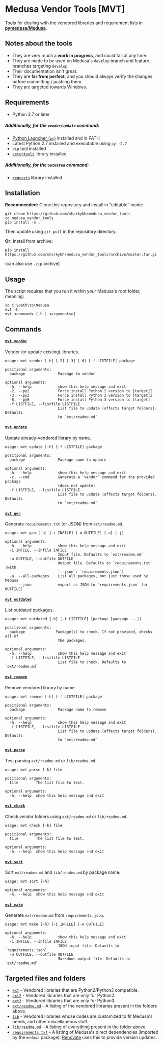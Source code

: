 # Medusa Vendor Tools [MVT]

Tools for dealing with the vendored libraries and requirement lists in [**pymedusa/Medusa**](https://github.com/pymedusa/Medusa).

## Notes about the tools
- They are very much a **work in progress**, and could fail at any time.
- They are made to be used on Medusa's `develop` branch and feature branches targeting `develop`.
- Their documentation isn't great.
- They are **far from perfect**, and you should always verify the changes before committing / pushing them.
- They are targeted towards Windows.

## Requirements
- Python 3.7 or later
##### Additionally, for the `vendor`/`update` command:
- [Python Launcher (`py`)](https://docs.python.org/3/using/windows.html#launcher) installed and in PATH
- Latest Python 2.7 installed and executable using `py -2.7`
- `pip` tool installed
- [`setuptools`](https://pypi.org/project/setuptools) library installed
##### Additionally, for the `outdated` command:
- [`requests`](https://pypi.org/project/requests) library installed

## Installation
**Recommended:** Clone this repository and install in "editable" mode:
```shell
git clone https://github.com/sharkykh/medusa_vendor_tools
cd medusa_vendor_tools
pip install -e .
```
Then update using `git pull` in the repository directory.

**Or:** Install from archive:
```shell
pip install https://github.com/sharkykh/medusa_vendor_tools/archive/master.tar.gz
```
(can also use `.zip` archive)

## Usage
The script requires that you run it within your Medusa's root folder, meaning:
```shell
cd C:\path\to\Medusa
mvt -h
mvt <command> [-h | <arguments>]
```

## Commands

#### [`mvt vendor`](/mvt/vendor.py)
Vendor (or update existing) libraries.
```
usage: mvt vendor [-h] [-2] [-3] [-6] [-f LISTFILE] package

positional arguments:
  package               Package to vendor

optional arguments:
  -h, --help            show this help message and exit
  -2, --py2             Force install Python 2 version to [target]2
  -3, --py3             Force install Python 3 version to [target]3
  -6, --py6             Force install Python 3 version to [target]
  -f LISTFILE, --listfile LISTFILE
                        List file to update (affects target folders). Defaults
                        to `ext/readme.md`
```

#### [`mvt update`](/mvt/update.py)
Update already-vendored library by name.
```
usage: mvt update [-h] [-f LISTFILE] package

positional arguments:
  package               Package name to update

optional arguments:
  -h, --help            show this help message and exit
  -c, --cmd             Generate a `vendor` command for the provided package
                        (does not update)
  -f LISTFILE, --listfile LISTFILE
                        List file to update (affects target folders). Defaults
                        to `ext/readme.md`
```

#### [`mvt gen`](/mvt/gen_req.py)
Generate `requirements.txt` (or JSON) from `ext/readme.md`.
```
usage: mvt gen [-h] [-i INFILE] [-o OUTFILE] [-a] [-j]

optional arguments:
  -h, --help            show this help message and exit
  -i INFILE, --infile INFILE
                        Input file. Defaults to `ext/readme.md`
  -o OUTFILE, --outfile OUTFILE
                        Output file. Defaults to `requirements.txt` (with
                        `--json`: `requirements.json`)
  -a, --all-packages    List all packages, not just those used by Medusa
  -j, --json            export as JSON to `requirements.json` (or OUTFILE)
```

#### [`mvt outdated`](/mvt/outdated.py)
List outdated packages.
```
usage: mvt outdated [-h] [-f LISTFILE] [package [package ...]]

positional arguments:
  package              Package(s) to check. If not provided, checks all of
                        the packages.

optional arguments:
  -h, --help            show this help message and exit
  -f LISTFILE, --listfile LISTFILE
                        List file to check. Defaults to `ext/readme.md`
```

#### [`mvt remove`](/mvt/remove.py)
Remove vendored library by name.
```
usage: mvt remove [-h] [-f LISTFILE] package

positional arguments:
  package               Package name to remove

optional arguments:
  -h, --help            show this help message and exit
  -f LISTFILE, --listfile LISTFILE
                        List file to update (affects target folders). Defaults
                        to `ext/readme.md`
```

#### [`mvt parse`](/mvt/parse.py)
Test parsing `ext/readme.md` or `lib/readme.md`.
```
usage: mvt parse [-h] file

positional arguments:
  file        The list file to test.

optional arguments:
  -h, --help  show this help message and exit
```

#### [`mvt check`](/mvt/check.py)
Check vendor folders using `ext/readme.md` or `lib/readme.md`.
```
usage: mvt check [-h] file

positional arguments:
  file        The list file to test.

optional arguments:
  -h, --help  show this help message and exit
```

#### [`mvt sort`](/mvt/sort.py)
Sort `ext/readme.md` and `lib/readme.md` by package name.
```
usage: mvt sort [-h]

optional arguments:
  -h, --help  show this help message and exit
```

#### [`mvt make`](/mvt/make_md.py)
Generate `ext/readme.md` from `requirements.json`.
```
usage: mvt make [-h] [-i INFILE] [-o OUTFILE]

optional arguments:
  -h, --help            show this help message and exit
  -i INFILE, --infile INFILE
                        JSON input file. Defaults to `requirements.json`
  -o OUTFILE, --outfile OUTFILE
                        Markdown output file. Defaults to `ext/readme.md`
```

## Targeted files and folders
- [`ext`](https://github.com/pymedusa/Medusa/tree/develop/ext) - Vendored libraries that are Python2/Python3 compatible.
- [`ext2`](https://github.com/pymedusa/Medusa/tree/develop/ext2) - Vendored libraries that are only for Python2.
- [`ext3`](https://github.com/pymedusa/Medusa/tree/develop/ext3) - Vendored libraries that are only for Python3.
- [`ext/readme.md`](https://github.com/pymedusa/Medusa/blob/develop/ext/readme.md) - A listing of the vendored libraries present in the folders above.
- [`lib`](https://github.com/pymedusa/Medusa/blob/develop/lib) - Vendored libraries whose codes are customized to fit Medusa's needs, and other miscellaneous stuff.
- [`lib/readme.md`](https://github.com/pymedusa/Medusa/blob/develop/lib/readme.md) - A listing of everything present in the folder above.
- [`requirements.txt`](https://github.com/pymedusa/Medusa/blob/develop/requirements.txt) - A listing of Medusa's direct dependencies (imported by the `medusa` package). [Renovate](https://github.com/apps/renovate) uses this to provide version updates.
